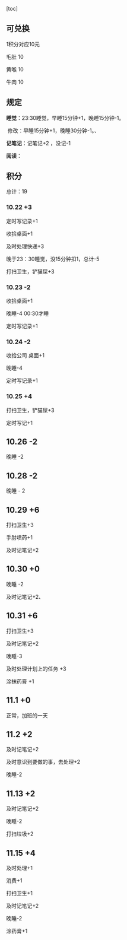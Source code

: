 [toc]

## 可兑换

1积分对应10元

毛肚	10

黄喉	10

牛肉	10



## 规定

**睡觉**：23:30睡觉，早睡15分钟+1，晚睡15分钟-1。

​	修改：早睡15分钟+1，晚睡30分钟-1。、

**记笔记**：记笔记+2 ，没记-1

**阅读**：

## 积分

总计：19

### 10.22	+3

定时写记录+1

收拾桌面+1

及时处理快递+3

晚于23：30睡觉，没15分钟扣1，总计-5

打扫卫生，铲猫屎+3

### 10.23	-2

收拾桌面+1

晚睡-4	00:30才睡

定时写记录+1

### 10.24	-2

收拾公司 桌面+1

 晚睡-4 

定时写记录+1

### 10.25	+4

打扫卫生，铲猫屎+3

定时写记+1

## 10.26	-2

晚睡 -2



## 10.28	-2

晚睡 - 2



## 10.29	+6

打扫卫生+3

手肘喷药+1

及时记笔记+2



## 10.30 +0

晚睡 -2 

及时记笔记+2、



##  10.31 +6

打扫卫生+3

及时记笔记+2

晚睡-3

及时处理计划上的任务 +3

涂抹药膏 +1





## 11.1 	+0

正常，加班的一天



## 11.2	+2

及时记笔记+2

及时意识到要做的事，去处理+2

晚睡-2



## 11.13 +2

及时记笔记+2

晚睡-2

打扫垃圾+2



## 11.15	+4

及时处理+1

消费+1

打扫卫生+1

及时记笔记+2

晚睡-2

涂药膏+1
